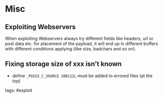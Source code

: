 # Misc

## Exploiting Webservers
When exploiting Webservers always try different fields like headers, url or post data etc. for placement of the payload, it will end up in different buffers with different conditions applying (like size, badchars and so on).


## Fixing storage size of xxx isn’t known
* define `_POSIX_C_SOURCE 200112L` must be added to errored files (at the top)


tags: #exploit 
